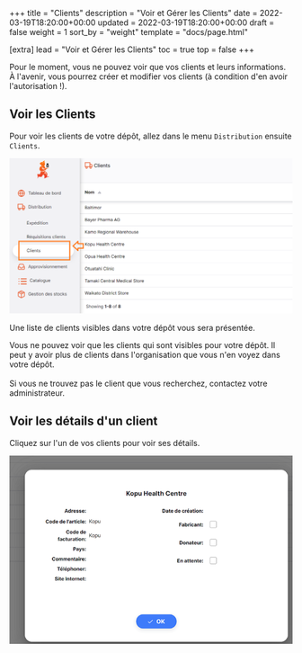 +++
title = "Clients"
description = "Voir et Gérer les Clients"
date = 2022-03-19T18:20:00+00:00
updated = 2022-03-19T18:20:00+00:00
draft = false
weight = 1
sort_by = "weight"
template = "docs/page.html"

[extra]
lead = "Voir et Gérer les Clients"
toc = true
top = false
+++

<div class="mise-a-jour">
Pour le moment, vous ne pouvez voir que vos clients et leurs informations. À l'avenir, vous pourrez créer et modifier vos clients (à condition d'en avoir l'autorisation !). 
</div>

## Voir les Clients

Pour voir les clients de votre dépôt, allez dans le menu  `Distribution` ensuite `Clients`. 

![Page](images/cust_gotocust2_fr.png)

Une liste de clients visibles dans votre dépôt vous sera présentée. 

<div class="remarque">
Vous ne pouvez voir que les clients qui sont visibles pour votre dépôt. Il peut y avoir plus de clients dans l'organisation que vous n'en voyez dans votre dépôt.  
<br>
<br>
Si vous ne trouvez pas le client que vous recherchez, contactez votre administrateur. 
</div>


## Voir les détails d'un client

Cliquez sur l'un de vos clients pour voir ses détails.

![Name Detailed View](images/cust_detailedview_fr.png)

